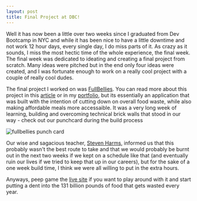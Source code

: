 ```yaml
---
layout: post
title: Final Project at DBC!
---
```


Well it has now been a little over two weeks since I graduated from Dev Bootcamp in NYC and while it has been nice to have a little downtime and not work 12 hour days, every single day, I do miss parts of it.  As crazy as it sounds, I miss the most hectic time of the whole experience, the final week. The final week was dedicated to ideating and creating a final project from scratch.  Many ideas were pitched but in the end only four ideas were created, and I was fortunate enough to work on a really cool project with a couple of really cool dudes.

 The final project I worked on was [FullBellies](/portfolio/fullbellies).  You can read more about this project in this [article](http://blog.devbootcamp.com/2015/full-bellies-feeding-people-reducing-food-waste/) or in my [portfolio](/portfolio), but its essentially an application that was built with the intention of cutting down on overall food waste, while also making affordable meals more accessaible.  It was a very long week of learning, building and overcoming technical brick walls that stood in our way - check out our punchcard during the build process

![fullbellies punch card](/images/fullbellies-punchcard.png)

Our wise and sagacious teacher, [Steven Harms](http://stevengharms.com/), informed us that this probably wasn't the best route to take and that we would probably be burnt out in the next two weeks if we kept on a schedule like that (and eventually ruin our lives if we tried to keep that up in our careers), but for the sake of a one week build time, I think we were all willing to put in the extra hours.

Anyways, peep game the [live site](http://fullbellies.herokuapp.com) if you want to play around with it and start putting a dent into the 131 billion pounds of food that gets wasted every year.